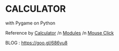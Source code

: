 # CALCULATOR
  with Pygame on Python

Reference by [Calculator](https://github.com/toystory98/pycalculator/blob/master/calculator.py) /n
             [Modules](https://www.pygame.org/docs/) /n
             [Mouse Click](https://stackoverflow.com/questions/10990137/pygame-mouse-clicking-detection)

BLOG : https://goo.gl/686yu8
